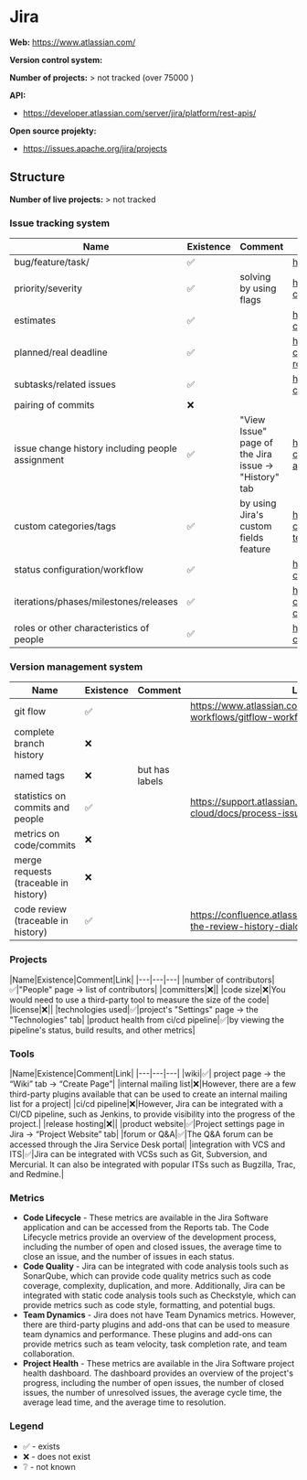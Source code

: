 Jira
======

**Web:** https://www.atlassian.com/

**Version control system:** 

**Number of projects:** > not tracked (over  75000 )

**API:**

* https://developer.atlassian.com/server/jira/platform/rest-apis/

**Open source projekty:**

* https://issues.apache.org/jira/projects

## Structure

**Number of live projects:** > not tracked

### Issue tracking system

|Name|Existence|Comment|Link|
|---|---|---|---|
|bug/feature/task/|✅||https://www.atlassian.com/agile/tutorials/issues|
|priority/severity|✅|solving by using flags| https://support.atlassian.com/jira-software-cloud/docs/flag-an-issue/|
|estimates|✅||https://support.atlassian.com/jira-software-cloud/docs/estimate-an-issue/|
|planned/real deadline|✅|| https://support.atlassian.com/jira-software-cloud/docs/what-are-releases-in-advanced-roadmaps/ |
|subtasks/related issues|✅||https://support.atlassian.com/jira-software-cloud/docs/create-an-issue-and-a-sub-task/|
|pairing of commits|❌|||
|issue change history including people assignment|✅|"View Issue" page of the Jira issue -> "History" tab|https://support.atlassian.com/jira-software-cloud/docs/what-are-the-different-types-of-activity-on-an-issue/ |
|custom categories/tags|✅|by using Jira's custom fields feature|https://support.atlassian.com/jira-software-cloud/docs/available-custom-fields-for-team-managed-projects/|
|status configuration/workflow|✅||https://support.atlassian.com/jira-software-cloud/docs/use-the-simplified-workflow/|
|iterations/phases/milestones/releases|✅||https://support.atlassian.com/jira-software-cloud/docs/assign-statuses-and-edit-columns-in-a-team-managed-project/|
|roles or other characteristics of people|✅||https://support.atlassian.com/jira-software-cloud/docs/how-do-jira-permissions-work/|

### Version management system

|Name|Existence|Comment|Link|
|---|---|---|---|
|git flow|✅||https://www.atlassian.com/git/tutorials/comparing-workflows/gitflow-workflow|
|complete branch history|❌|||
|named tags|❌|but has labels||
|statistics on commits and people|✅||https://support.atlassian.com/jira-software-cloud/docs/process-issues-with-smart-commits/|
|metrics on code/commits|❌|||
|merge requests (traceable in history)|❌|||
|code review (traceable in history)|✅||https://confluence.atlassian.com/crucible/using-the-review-history-dialog-298977452.html|


### Projects

|Name|Existence|Comment|Link|
|---|---|---|
|number of contributors|✅|"People" page -> list of contributors|
|committers|❌||
|code size|❌|You would need to use a third-party tool to measure the size of the code|
|license|❌||
|technologies used|✅|project's "Settings" page -> the "Technologies" tab|
|product health from ci/cd pipeline|✅|by viewing the pipeline's status, build results, and other metrics|



### Tools

|Name|Existence|Comment|Link|
|---|---|---|
|wiki|✅| project page -> the “Wiki” tab -> “Create Page”|
|internal mailing list|❌|However, there are a few third-party plugins available that can be used to create an internal mailing list for a project|
|ci/cd pipeline|❌|However, Jira can be integrated with a CI/CD pipeline, such as Jenkins, to provide visibility into the progress of the project.|
|release hosting|❌||
|product website|✅|Project settings page in Jira -> “Project Website” tab|
|forum or Q&A|✅|The Q&A forum can be accessed through the Jira Service Desk portal|
|integration with VCS and ITS|✅|Jira can be integrated with VCSs such as Git, Subversion, and Mercurial. It can also be integrated with popular ITSs such as Bugzilla, Trac, and Redmine.|

### Metrics

* **Code Lifecycle** - These metrics are available in the Jira Software application and can be accessed from the Reports tab. The Code Lifecycle metrics provide an overview of the development process, including the number of open and closed issues, the average time to close an issue, and the number of issues in each status. 
* **Code Quality** - Jira can be integrated with code analysis tools such as SonarQube, which can provide code quality metrics such as code coverage, complexity, duplication, and more. Additionally, Jira can be integrated with static code analysis tools such as Checkstyle, which can provide metrics such as code style, formatting, and potential bugs.
* **Team Dynamics** - Jira does not have Team Dynamics metrics. However, there are third-party plugins and add-ons that can be used to measure team dynamics and performance. These plugins and add-ons can provide metrics such as team velocity, task completion rate, and team collaboration.
* **Project Health** - These metrics are available in the Jira Software project health dashboard. The dashboard provides an overview of the project's progress, including the number of open issues, the number of closed issues, the number of unresolved issues, the average cycle time, the average lead time, and the average time to resolution.


### Legend

* ✅ - exists
* ❌ - does not exist
* ❔ - not known